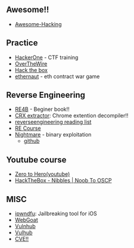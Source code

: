 
## Awesome!!
- [Awesome-Hacking](https://github.com/Hack-with-Github/Awesome-Hacking)

## Practice
- [HackerOne](https://ctf.hacker101.com/ctf) - CTF training
- [OverTheWire](https://overthewire.org/wargames/)
- [Hack the box](https://www.hackthebox.eu/home)
- [ethernaut](https://solidity-05.ethernaut.openzeppelin.com/) - eth contract war game
## Reverse Engineering
- [RE4B](https://github.com/DennisYurichev/RE-for-beginners) - Beginer book!!
- [CRX extractor](https://crxextractor.com/): Chrome extention decompiler!!
- [reverseengineering reading list](https://github.com/onethawt/reverseengineering-reading-list)
- [RE Course](https://github.com/0xZ0F/Z0FCourse_ReverseEngineering)
- [Nightmare](https://guyinatuxedo.github.io/) - binary exploitation 
  - [github](https://github.com/guyinatuxedo/nightmare/)
## Youtube course
- [Zero to Hero(youtube)](https://www.youtube.com/playlist?list=PLLKT__MCUeiwBa7d7F_vN1GUwz_2TmVQj)
- [HackTheBox - Nibbles | Noob To OSCP](https://www.youtube.com/watch?v=kHDoPO3-GOY&list=PLyJqGMYm0vnMqR-BXa0i44uj6Qb1IxeNv)
## MISC
- [ipwndfu](https://github.com/axi0mX/ipwndfu): Jailbreaking tool for iOS
- [WebGoat](https://github.com/WebGoat/WebGoat)
- [Vulnhub](https://www.vulnhub.com/)
- [Vulhub](https://vulhub.org/)
- [CVE!!](https://cve.mitre.org/index.html)
